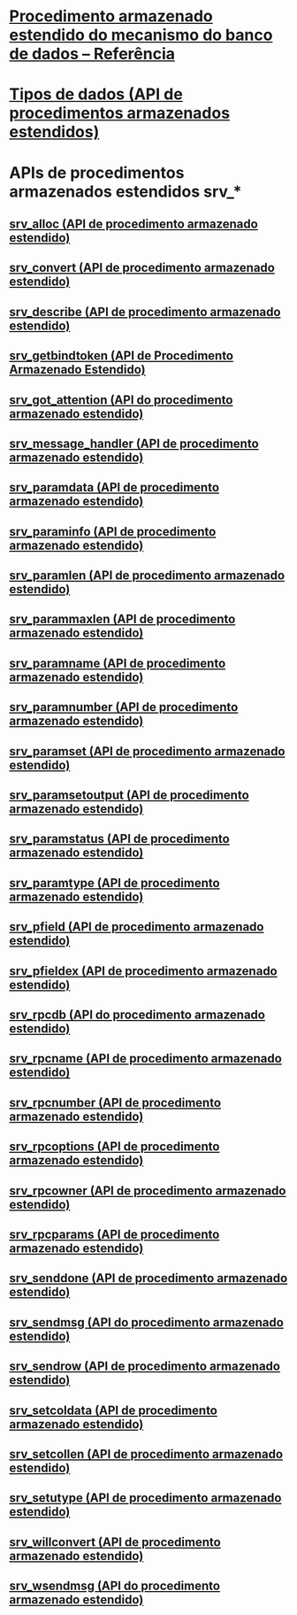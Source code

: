 # [Procedimento armazenado estendido do mecanismo do banco de dados – Referência](database-engine-extended-stored-procedures-reference.md)
# [Tipos de dados (API de procedimentos armazenados estendidos)](data-types-extended-stored-procedure-api.md)

# APIs de procedimentos armazenados estendidos srv_*
## [srv_alloc (API de procedimento armazenado estendido)](srv-alloc-extended-stored-procedure-api.md)
## [srv_convert (API de procedimento armazenado estendido)](srv-convert-extended-stored-procedure-api.md)
## [srv_describe (API de procedimento armazenado estendido)](srv-describe-extended-stored-procedure-api.md)
## [srv_getbindtoken (API de Procedimento Armazenado Estendido)](srv-getbindtoken-extended-stored-procedure-api.md)
## [srv_got_attention (API do procedimento armazenado estendido)](srv-got-attention-extended-stored-procedure-api.md)
## [srv_message_handler (API de procedimento armazenado estendido)](srv-message-handler-extended-stored-procedure-api.md)
## [srv_paramdata (API de procedimento armazenado estendido)](srv-paramdata-extended-stored-procedure-api.md)
## [srv_paraminfo (API de procedimento armazenado estendido)](srv-paraminfo-extended-stored-procedure-api.md)
## [srv_paramlen (API de procedimento armazenado estendido)](srv-paramlen-extended-stored-procedure-api.md)
## [srv_parammaxlen (API de procedimento armazenado estendido)](srv-parammaxlen-extended-stored-procedure-api.md)
## [srv_paramname (API de procedimento armazenado estendido)](srv-paramname-extended-stored-procedure-api.md)
## [srv_paramnumber (API de procedimento armazenado estendido)](srv-paramnumber-extended-stored-procedure-api.md)
## [srv_paramset (API de procedimento armazenado estendido)](srv-paramset-extended-stored-procedure-api.md)
## [srv_paramsetoutput (API de procedimento armazenado estendido)](srv-paramsetoutput-extended-stored-procedure-api.md)
## [srv_paramstatus (API de procedimento armazenado estendido)](srv-paramstatus-extended-stored-procedure-api.md)
## [srv_paramtype (API de procedimento armazenado estendido)](srv-paramtype-extended-stored-procedure-api.md)
## [srv_pfield (API de procedimento armazenado estendido)](srv-pfield-extended-stored-procedure-api.md)
## [srv_pfieldex (API de procedimento armazenado estendido)](srv-pfieldex-extended-stored-procedure-api.md)
## [srv_rpcdb (API do procedimento armazenado estendido)](srv-rpcdb-extended-stored-procedure-api.md)
## [srv_rpcname (API de procedimento armazenado estendido)](srv-rpcname-extended-stored-procedure-api.md)
## [srv_rpcnumber (API de procedimento armazenado estendido)](srv-rpcnumber-extended-stored-procedure-api.md)
## [srv_rpcoptions (API de procedimento armazenado estendido)](srv-rpcoptions-extended-stored-procedure-api.md)
## [srv_rpcowner (API de procedimento armazenado estendido)](srv-rpcowner-extended-stored-procedure-api.md)
## [srv_rpcparams (API de procedimento armazenado estendido)](srv-rpcparams-extended-stored-procedure-api.md)
## [srv_senddone (API de procedimento armazenado estendido)](srv-senddone-extended-stored-procedure-api.md)
## [srv_sendmsg (API do procedimento armazenado estendido)](srv-sendmsg-extended-stored-procedure-api.md)
## [srv_sendrow (API de procedimento armazenado estendido)](srv-sendrow-extended-stored-procedure-api.md)
## [srv_setcoldata (API de procedimento armazenado estendido)](srv-setcoldata-extended-stored-procedure-api.md)
## [srv_setcollen (API de procedimento armazenado estendido)](srv-setcollen-extended-stored-procedure-api.md)
## [srv_setutype (API de procedimento armazenado estendido)](srv-setutype-extended-stored-procedure-api.md)
## [srv_willconvert (API de procedimento armazenado estendido)](srv-willconvert-extended-stored-procedure-api.md)
## [srv_wsendmsg (API do procedimento armazenado estendido)](srv-wsendmsg-extended-stored-procedure-api.md)

